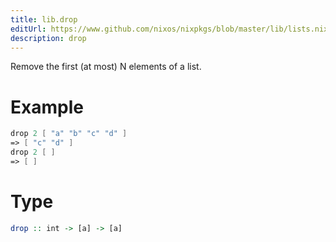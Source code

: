```yaml
---
title: lib.drop
editUrl: https://www.github.com/nixos/nixpkgs/blob/master/lib/lists.nix#L864C5
description: drop
---
```


Remove the first (at most) N elements of a list.

# Example

```nix
drop 2 [ "a" "b" "c" "d" ]
=> [ "c" "d" ]
drop 2 [ ]
=> [ ]
```

# Type

```haskell
drop :: int -> [a] -> [a]
```
